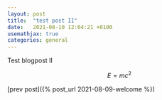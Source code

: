 ```yaml
---
layout: post
title:  "test post II"
date:   2021-08-10 12:04:21 +0100
usemathjax: true 
categories: general
---
```


Test blogpost II

$$E=mc^2$$

[prev post]({% post_url 2021-08-09-welcome %})
